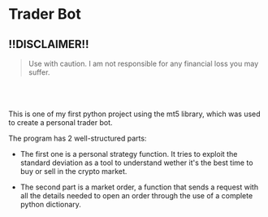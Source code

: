 # Trader Bot

## !!DISCLAIMER!!
> Use with caution. I am not responsible for any financial loss you may suffer.

<br>
<br>
<br>
This is one of my first python project using the mt5 library, which was used to create a personal trader bot.

The program has 2 well-structured parts:

- The first one is a personal strategy function. It tries to exploit the standard deviation as a tool to understand wether it's the best time to buy or sell in the crypto market.

- The second part is a market order, a function that sends a request with all the details needed to open an order through the use of a complete python dictionary.
